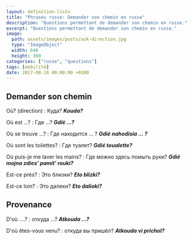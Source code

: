 ```yaml
---
layout: definition-lists
title: "Phrases russe: Demander son chemin en russe"
description: "Questions permettant de demander son chemin en russe."
excerpt: "Questions permettant de demander son chemin en russe."
image:
  path: assets/images/posts/ask-direction.jpg
  type: "ImageObject"
  width: 640
  height: 360
categories: ["russe", "questions"]
tags: [mobilité]
date: 2017-08-18 00:00:00 +0100
---
```



## Demander son chemin

Où? (direction)
: Куда?
*__Kouda?__*

Où est …?
: Где …?
*__Gdiè …?__*

Où se trouve ...?
: Где находится ... ?
*__Gdié nahodisia ... ?__*

Où sont les toilettes?
: Где туалет?
*__Gdié toualette?__*

Où puis-je me laver les mains?
: Где можно здесь помыть руки?
*__Gdié mojna zdies' pamit' rouki?__*

Est-ce près?
: Это близки?
*__Eto blizki?__*

Est-ce loin?
: Это далеки?
*__Eto dalioki?__*


## Provenance

D'où ….?
: откуда ...?
*__Atkouda ...?__*

D'où êtes-vous venu?
: откуда вы пришёл?
*__Atkouda vi prichol?__*
